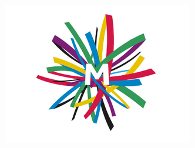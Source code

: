 <p align="center"> <img src= "https://github.com/Monoleat/monoleat.github.io/blob/main/m-logo-concept.jpg"> </p>

